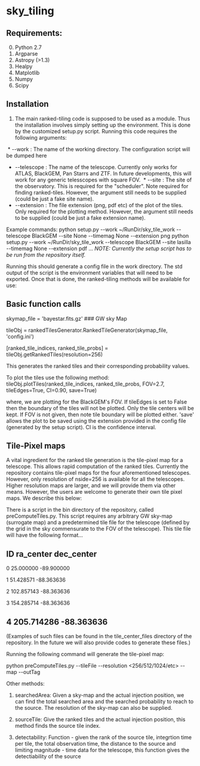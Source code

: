 # sky_tiling

## Requirements: ## 

0. Python 2.7
1. Argparse
2. Astropy (>1.3)
3. Healpy
4. Matplotlib
5. Numpy
6. Scipy

## Installation ##

1. The main ranked-tiling code is supposed to be used as a module. Thus the installation involves simply setting up the environment. This is done by the customized setup.py script. Running this code requires the following arguments:


  * --work      : The name of the working directory. The configuration script will be dumped here
  * --telescope : The name of the telescope. Currently only works for ATLAS, BlackGEM, Pan Starrs and ZTF. In future 
                  developments, this will work for any generic telesscopes with square FOV.
  * --site      : The site of the observatory. This is required for the "scheduler". Note required for finding ranked-tiles.
                  However, the argument still needs to be supplied (could be just a fake site name).
  * --extension : The file extension (png, pdf etc) of the plot of the tiles. Only required for the plotting method.
                  However, the argument still needs to be supplied (could be just a fake extension name).

Example commands:
python setup.py --work ~/RunDir/sky_tile_work --telescope BlackGEM --site None --timemag None --extension png
python setup.py --work ~/RunDir/sky_tile_work --telescope BlackGEM --site lasilla --timemag None --extension pdf
...
*NOTE: Currently the setup script has to be run from the repository itself.*

Running this should generate a config file in the work directory. The std output of the script is the environment variables that will need to be exported. Once that is done, the ranked-tiling methods will be available for use:

## Basic function calls ##
skymap_file = 'bayestar.fits.gz' ### GW sky Map

tileObj = rankedTilesGenerator.RankedTileGenerator(skymap_file, 'config.ini')

[ranked_tile_indices, ranked_tile_probs] = tileObj.getRankedTiles(resolution=256)

This generates the ranked tiles and their corresponding probability values.

To plot the tiles use the following method:
tileObj.plotTiles(ranked_tile_indices, ranked_tile_probs, FOV=2.7, tileEdges=True, CI=0.90, save=True)

where, we are plotting for the BlackGEM's FOV. If tileEdges is set to False then the boundary of the tiles will not be plotted. Only the tile centers will be kept. If FOV is not given, then note tile boundary will be plotted either. 'save' allows the plot to be saved using the extension provided in the config file (generated by the setup script). CI is the confidence interval.

## Tile-Pixel maps ##

A vital ingredient for the ranked tile generation is the tile-pixel map for a telescope. This allows rapid computation of the ranked tiles. Currently the repository contains tile-pixel maps for the four aforementioned telescopes. However, only resolution of nside=256 is available for all the telescopes. Higher resolution maps are larger, and we will provide them via other means. However, the users are welcome to generate their own tile pixel maps. We describe this below:

There is a script in the bin directory of the repository, called preComputeTiles.py. This script requires any arbitrary GW sky-map (surrogate map) and a predetermined tile file for the telescope (defined by the grid in the sky commensurate to the FOV of the telescope). This tile file will have the following format...

ID      ra_center       dec_center
-----------------------------------
0       25.000000       -89.900000

1       51.428571       -88.363636

2       102.857143      -88.363636

3       154.285714      -88.363636

4       205.714286      -88.363636
-----------------------------------

(Examples of such files can be found in the tile_center_files directory of the repository. In the future we will also provide codes to generate these files.)

Running the following command will generate the tile-pixel map:

python preComputeTiles.py --tileFile <name of tile file> --resolution <256/512/1024/etc> --map <surrogate sky-map> --outTag <output file name tag>






Other methods:


1.  searchedArea: Given a sky-map and the actual injection position, we can find 
                  the total searched area and the searched probability to reach 
                  to the source. The resolution of the sky-map can also be supplied.


2.  sourceTile:   Give the ranked tiles and the actual injection position, this 
                  method finds the source tile index. 
                  
3.  detectability:  Function - given the rank of the source tile, integrtion time 
                    per tile, the total observation time, the distance to the 
                    source and limiting magnitude - time data for the telescope, 
                    this function gives the detectiability of the source



